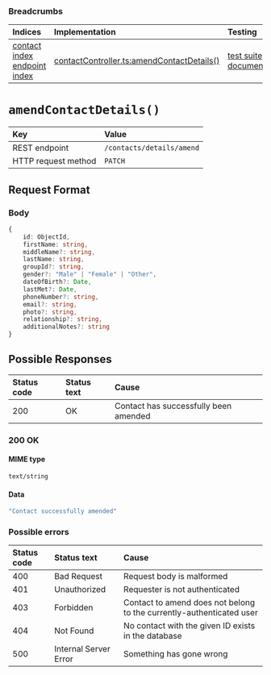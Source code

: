 ### Breadcrumbs

| Indices | Implementation | Testing |
| :----------------------------------------------------------- | :-------------------------------------------------------------------------------------------------------------------- | :--------------------------------------------------------------------------------------------------------------------------------------------------------------- |
| [contact index](./index.md)<br>[endpoint index](../index.md) | [contactController.ts:amendContactDetails()](../../../../../backend/src/controllers/contactController.ts#L38-L140) | [test suite](../../../../../backend/tests/controllers/contacts/amendContactDetails.test.ts)<br>[documentation](../../tests/contacts/amendContactDetails.test.md) |

# `amendContactDetails()`

| Key                 | Value                     |
| :------------------ | :------------------------ |
| REST endpoint       | `/contacts/details/amend` |
| HTTP request method | `PATCH`                   |

## Request Format

### Body

```typescript
{
    id: ObjectId,
    firstName: string,
    middleName?: string,
    lastName: string,
    groupId?: string,
    gender?: "Male" | "Female" | "Other",
    dateOfBirth?: Date,
    lastMet?: Date,
    phoneNumber?: string,
    email?: string,
    photo?: string,
    relationship?: string,
    additionalNotes?: string
}
```

## Possible Responses

| Status code | Status text | Cause                                 |
| :---------- | :---------- | :------------------------------------ |
| 200         | OK          | Contact has successfully been amended |

### 200 OK

#### MIME type

`text/string`

#### Data

```typescript
"Contact successfully amended"
```

### Possible errors

| Status code | Status text           | Cause                                                                |
| :---------- | :-------------------- | :------------------------------------------------------------------- |
| 400         | Bad Request           | Request body is malformed                                            |
| 401         | Unauthorized          | Requester is not authenticated                                       |
| 403         | Forbidden             | Contact to amend does not belong to the currently-authenticated user |
| 404         | Not Found             | No contact with the given ID exists in the database                  |
| 500         | Internal Server Error | Something has gone wrong                                             |
